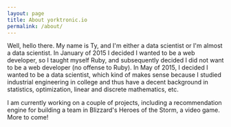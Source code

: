 ```yaml
---
layout: page
title: About yorktronic.io
permalink: /about/
---
```


Well, hello there. My name is Ty, and I'm either a data scientist or I'm almost a data scientist. In January of 2015 I decided I wanted to be a web developer, so I taught myself Ruby, and subsequently decided I did not want to be a web developer (no offense to Ruby). In May of 2015, I decided I wanted to be a data scientist, which kind of makes sense because I studied industrial engineering in college and thus have a decent background in statistics, optimization, linear and discrete mathematics, etc.

I am currently working on a couple of projects, including a recommendation engine for building a team in Blizzard's Heroes of the Storm, a video game. More to come! 